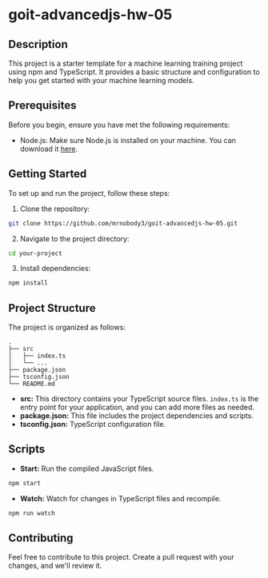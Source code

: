 # goit-advancedjs-hw-05

## Description

This project is a starter template for a machine learning training project using npm and TypeScript. It provides a basic structure and configuration to help you get started with your machine learning models.

## Prerequisites

Before you begin, ensure you have met the following requirements:

- Node.js: Make sure Node.js is installed on your machine. You can download it [here](https://nodejs.org/).

## Getting Started

To set up and run the project, follow these steps:

1. Clone the repository:

```bash
git clone https://github.com/mrnobody3/goit-advancedjs-hw-05.git
```

2. Navigate to the project directory:

```bash
cd your-project
```

3. Install dependencies:

```bash
npm install
```

## Project Structure

The project is organized as follows:

```
.
├── src
│   ├── index.ts
│   └── ...
├── package.json
├── tsconfig.json
└── README.md
```

- **src:** This directory contains your TypeScript source files. `index.ts` is the entry point for your application, and you can add more files as needed.
- **package.json:** This file includes the project dependencies and scripts.
- **tsconfig.json:** TypeScript configuration file.

## Scripts

- **Start:** Run the compiled JavaScript files.

```bash
npm start
```

- **Watch:** Watch for changes in TypeScript files and recompile.

```bash
npm run watch
```

## Contributing

Feel free to contribute to this project. Create a pull request with your changes, and we'll review it.
